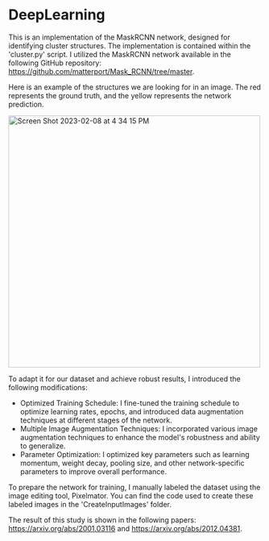 # DeepLearning
This is an implementation of the MaskRCNN network, designed for identifying cluster structures. The implementation is contained within the 'cluster.py' script. I utilized the MaskRCNN network available in the following GitHub repository: https://github.com/matterport/Mask_RCNN/tree/master.

Here is an example of the structures we are looking for in an image. The red represents the ground truth, and the yellow represents the network prediction.


<img width="500" alt="Screen Shot 2023-02-08 at 4 34 15 PM" src="https://github.com/banafsh89/DeepLearning/assets/44900049/41fb33a7-6789-4814-8d76-3187ec862293">

To adapt it for our dataset and achieve robust results, I introduced the following modifications:
  * Optimized Training Schedule: I fine-tuned the training schedule to optimize learning rates, epochs, and introduced data augmentation techniques at different stages of the network.
  * Multiple Image Augmentation Techniques: I incorporated various image augmentation techniques to enhance the model's robustness and ability to generalize.
  * Parameter Optimization: I optimized key parameters such as learning momentum, weight decay, pooling size, and other network-specific parameters to improve overall performance.

To prepare the network for training, I manually labeled the dataset using the image editing tool, Pixelmator. You can find the code used to create these labeled images in the 'CreateInputImages' folder.

The result of this study is shown in the following papers: https://arxiv.org/abs/2001.03116 and https://arxiv.org/abs/2012.04381.

